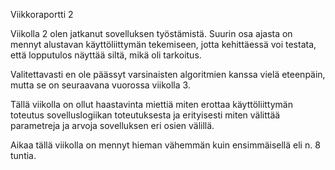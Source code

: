 Viikkoraportti 2

Viikolla 2 olen jatkanut sovelluksen työstämistä. Suurin osa ajasta on mennyt alustavan käyttöliittymän tekemiseen, jotta kehittäessä voi testata, että lopputulos näyttää siltä, mikä oli tarkoitus.

Valitettavasti en ole päässyt varsinaisten algoritmien kanssa vielä eteenpäin, mutta se on seuraavana vuorossa viikolla 3.

Tällä viikolla on ollut haastavinta miettiä miten erottaa käyttöliittymän toteutus sovelluslogiikan toteutuksesta ja erityisesti miten välittää parametreja ja arvoja sovelluksen eri osien välillä.

Aikaa tällä viikolla on mennyt hieman vähemmän kuin ensimmäisellä eli n. 8 tuntia.
